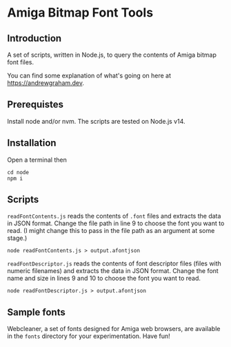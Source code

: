 # Amiga Bitmap Font Tools

## Introduction

A set of scripts, written in Node.js, to query the contents of Amiga bitmap font files.

You can find some explanation of what's going on here at https://andrewgraham.dev.

## Prerequistes

Install node and/or nvm. The scripts are tested on Node.js v14.

## Installation

Open a terminal then

```
cd node
npm i
```

## Scripts

`readFontContents.js` reads the contents of `.font` files and extracts the data in JSON format. Change the file path in line 9 to choose the font you want to read. (I might change this to pass in the file path as an argument at some stage.)

```
node readFontContents.js > output.afontjson
```

`readFontDescriptor.js` reads the contents of font descriptor files (files with numeric filenames) and extracts the data in JSON format. Change the font name and size in lines 9 and 10 to choose the font you want to read.

```
node readFontDescriptor.js > output.afontjson
```

## Sample fonts

Webcleaner, a set of fonts designed for Amiga web browsers, are available in the `fonts` directory for your experimentation. Have fun!
